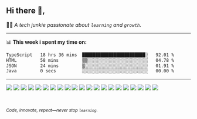 <h2 align="left">Hi there 👋,</h2>

👨‍💻 *A tech junkie passionate about `learning` and `growth`.*

---

📊 **This week i spent my time on:**
<!--start-->

```txt
TypeScript   18 hrs 36 mins  ████████████████████████░   92.01 %
HTML         58 mins         ▒▒░░░░░░░░░░░░░░░░░░░░░░░   04.78 %
JSON         24 mins         ▒░░░░░░░░░░░░░░░░░░░░░░░░   01.91 %
Java         0 secs          ░░░░░░░░░░░░░░░░░░░░░░░░░   00.00 %
```

<!--end-->


---
<p>
  <p>
<img src="https://img.shields.io/badge/-VSCode-007ACC?style=flat-square&logo=Visual%20Studio%20Code&logoColor=white"/>
    <img src="https://img.shields.io/badge/-Github-181717?style=flat-square&logo=GitHub&logoColor=white"/>
    <img src="https://img.shields.io/badge/-Git-F44D27?style=flat-square&logo=Git&logoColor=white"/>
<img src="https://img.shields.io/badge/-React-61DAFB?style=flat-square&logo=React&logoColor=black"/>
<img src="https://img.shields.io/badge/-JavaScript-F7DF1E?style=flat-square&logo=JavaScript&logoColor=black"/>
<img src="https://img.shields.io/badge/-TypeScript-3178C6?style=flat-square&logo=TypeScript&logoColor=white"/>
<img src="https://img.shields.io/badge/-HTML-E34F26?style=flat-square&logo=HTML5&logoColor=white"/>
<img src="https://img.shields.io/badge/-CSS-1572B6?style=flat-square&logo=CSS3&logoColor=white"/>
<img src="https://img.shields.io/badge/-Bootstrap-7952B3?style=flat-square&logo=Bootstrap&logoColor=white"/>
<img src="https://img.shields.io/badge/-Sass-CC6699?style=flat-square&logo=Sass&logoColor=white"/>
<img src="https://img.shields.io/badge/-Tailwind%20CSS-06B6D4?style=flat-square&logo=Tailwind%20CSS&logoColor=white"/>
<img src="https://img.shields.io/badge/-Redux-764ABC?style=flat-square&logo=Redux&logoColor=white"/>
<img src="https://img.shields.io/badge/-Arduino-00979D?style=flat-square&logo=Arduino&logoColor=white"/>
<img src="https://img.shields.io/badge/-Python-3776AB?style=flat-square&logo=Python&logoColor=white"/>
<img src="https://img.shields.io/badge/-OpenCV-5C3EE8?style=flat-square&logo=OpenCV&logoColor=white"/>
<img src="https://img.shields.io/badge/-Figma-F24E1E?style=flat-square&logo=Figma&logoColor=white"/>
<img src="https://img.shields.io/badge/-NPM-CB3837?style=flat-square&logo=NPM&logoColor=white"/>
<img src="https://img.shields.io/badge/-React%20Router-CA4245?style=flat-square&logo=React-router&logoColor=white"/>
<img src="https://img.shields.io/badge/-Framer%20Motion-000000?style=flat-square&logo=Framer%20Motion&logoColor=white"/>
<img src="https://img.shields.io/badge/-Vite-646CFF?style=flat-square&logo=Vite&logoColor=white"/>
<img src="https://img.shields.io/badge/-Styled%20Components-DB7093?style=flat-square&logo=Styled-components&logoColor=white"/>
  </p>
</p>
<br>

<sup>*Code, innovate, repeat—never stop `learning`.*</sup>


